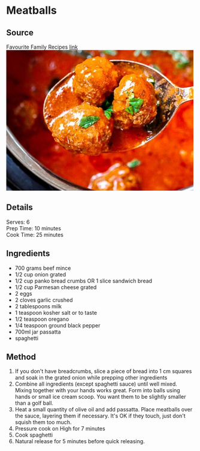 # Meatballs

## Source
Favourite Family Recipes [link](https://www.favfamilyrecipes.com/instant-pot-meatballs/)\
![meatballs](./pictures/meatballs.jpeg)

## Details
Serves: 6\
Prep Time: 10 minutes\
Cook Time: 25 minutes

## Ingredients
- 700 grams beef mince
- 1/2 cup onion grated
- 1/2 cup panko bread crumbs OR 1 slice sandwich bread
- 1/2 cup Parmesan cheese grated
- 2 eggs
- 2 cloves garlic crushed
- 2 tablespoons milk
- 1 teaspoon kosher salt or to taste
- 1/2 teaspoon oregano
- 1/4 teaspoon ground black pepper
- 700ml jar passatta 
- spaghetti

## Method
1. If you don't have breadcrumbs, slice a piece of bread into 1 cm squares and soak in the grated onion while prepping other ingredients
2. Combine all ingredients (except spaghetti sauce) until well mixed. Mixing together with your hands works great.
Form into balls using hands or small ice cream scoop. You want them to be slightly smaller than a golf ball.
3. Heat a small quantity of olive oil and add passatta.
Place meatballs over the sauce, layering them if necessary. It's OK if they touch, just don't squish them too much.
4. Pressure cook on High for 7 minutes 
5. Cook spaghetti
6. Natural release for 5 minutes before quick releasing.
